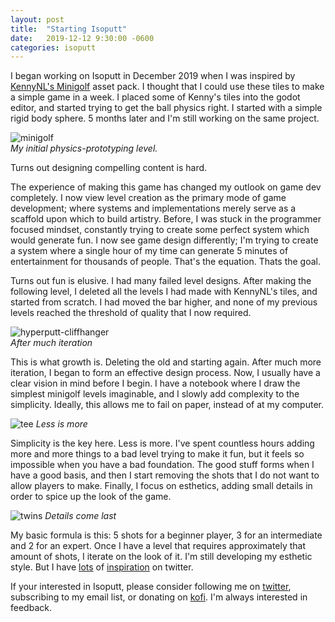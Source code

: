 ```yaml
---
layout: post
title:  "Starting Isoputt"
date:   2019-12-12 9:30:00 -0600
categories: isoputt
---
```


I began working on Isoputt in December 2019 when I was inspired by [KennyNL's Minigolf](https://www.kenney.nl/assets/minigolf-kit) asset pack. I thought that I could use these tiles to make a simple game in a week. I placed some of Kenny's tiles into the godot editor, and started trying to get the ball physics right. I started with a simple rigid body sphere. 5 months later and I'm still working on the same project.

![minigolf][minigolf]  
_My initial physics-prototyping level._

Turns out designing compelling content is hard.

The experience of making this game has changed my outlook on game dev completely. I now view level creation as the primary mode of game development; where systems and implementations merely serve as a scaffold upon which to build artistry. Before, I was stuck in the programmer focused mindset, constantly trying to create some perfect system which would generate fun. I now see game design differently; I'm trying to create a system where a single hour of my time can generate 5 minutes of entertainment for thousands of people. That's the equation. Thats the goal.

Turns out fun is elusive. I had many failed level designs. After making the following level, I deleted all the levels I had made with KennyNL's tiles, and started from scratch. I had moved the bar higher, and none of my previous levels reached the threshold of quality that I now required.

![hyperputt-cliffhanger][cliffhanger]  
_After much iteration_


This is what growth is. Deleting the old and starting again. After much more iteration, I began to form an effective design process. Now, I usually have a clear vision in mind before I begin. I have a notebook where I draw the simplest minigolf levels imaginable, and I slowly add complexity to the simplicity. Ideally, this allows me to fail on paper, instead of at my computer.

![tee][tee]
_Less is more_

Simplicity is the key here. Less is more. I've spent countless hours adding more and more things to a bad level trying to make it fun, but it feels so impossible when you have a bad foundation. The good stuff forms when I have a good basis, and then I start removing the shots that I do not want to allow players to make. Finally, I focus on esthetics, adding small details in order to spice up the look of the game.

![twins][twins]
_Details come last_

My basic formula is this: 5 shots for a beginner player, 3 for an intermediate and 2 for an expert. Once I have a level that requires approximately that amount of shots, I iterate on the look of it. I'm still developing my esthetic style. But I have [lots][odpom] of [inspiration][sir_carma] on twitter.

If your interested in Isoputt, please consider following me on [twitter][twitter], subscribing to my email list, or donating on [kofi][kofi]. I'm always interested in feedback.

[cliffhanger]:{{site.baseurl}}/assets/img/hyperput_cliffhanger.gif "Isoputt Gif"
[minigolf]:{{site.baseurl}}/assets/img/minigolf.gif "Minigolf Gif"
[tee]:{{site.baseurl}}/assets/img/hyperputt_showreel2.gif "Isoputt Gif"
[twins]:{{site.baseurl}}/assets/img/isoputt_twins.gif "Isoputt Gif"
[twitter]:https://twitter.com/00jknight
[kofi]:https://ko-fi.com/00jknight

[odpom]:https://twitter.com/ODPomery
[sir_carma]:https://twitter.com/Sir_carma